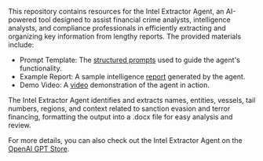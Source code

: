 This repository contains resources for the Intel Extractor Agent, an AI-powered tool designed to assist financial crime analysts, intelligence analysts, and compliance professionals in efficiently extracting and organizing key information from lengthy reports. The provided materials include:

- Prompt Template: The [structured prompts](https://github.com/nemo-nesciam/ChatGPT-Intel-Extractor-Agent/blob/main/ChatGPT%20Intel%20Extractor%20Agent%20Prompt%20Template.pdf) used to guide the agent's functionality.
- Example Report: A sample intelligence [report](https://github.com/nemo-nesciam/ChatGPT-Intel-Extractor-Agent/raw/main/Example_Report.docx) generated by the agent.
- Demo Video: A [video](https://youtu.be/oU53QCfc53Y) demonstration of the agent in action.

The Intel Extractor Agent identifies and extracts names, entities, vessels, tail numbers, regions, and context related to sanction evasion and terror financing, formatting the output into a .docx file for easy analysis and review.

For more details, you can also check out the Intel Extractor Agent on the [OpenAI GPT Store](https://chatgpt.com/g/g-RfEXSTb7H-intel-extractor).
